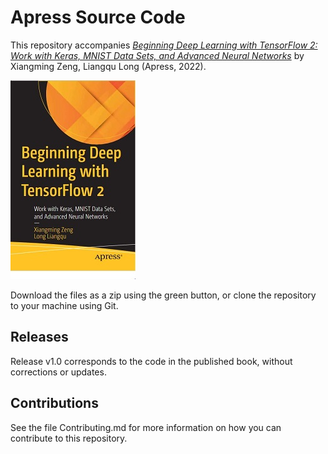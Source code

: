 # Apress Source Code

This repository accompanies [*Beginning Deep Learning with TensorFlow 2: Work with Keras, MNIST Data Sets, and Advanced Neural Networks*](https://www.link.springer.com/book/10.1007/9781484279144) by Xiangming Zeng, Liangqu Long (Apress, 2022).

[comment]: #cover
![Cover image](9781484279144.jpg)

Download the files as a zip using the green button, or clone the repository to your machine using Git.

## Releases

Release v1.0 corresponds to the code in the published book, without corrections or updates.

## Contributions

See the file Contributing.md for more information on how you can contribute to this repository.